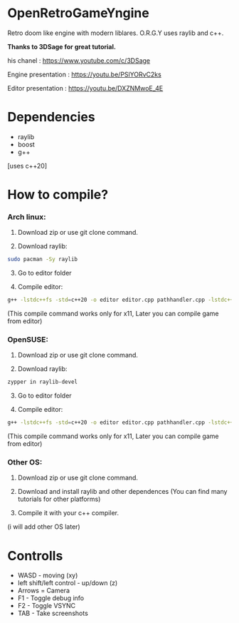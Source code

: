 # OpenRetroGameYngine

Retro doom like engine with modern liblares. O.R.G.Y uses raylib and c++.

**Thanks to 3DSage for great tutorial.**

his chanel : https://www.youtube.com/c/3DSage

Engine presentation : https://youtu.be/PSlYORvC2ks

Editor presentation : https://youtu.be/DXZNMwoE_4E

# Dependencies
* raylib
* boost
* g++

[uses c++20]

# How to compile?

### **Arch linux:**

1. Download zip or use git clone command.

2. Download raylib:
```sh
sudo pacman -Sy raylib
```
3. Go to editor folder

4. Compile editor:
```sh
g++ -lstdc++fs -std=c++20 -o editor editor.cpp pathhandler.cpp -lstdc++fs -lraylib -lGL -lm -lpthread -ldl -lrt -lX11
```
(This compile command works only for x11, Later you can compile game from editor)

### **OpenSUSE:**

1. Download zip or use git clone command.

2. Download raylib:
```sh
zypper in raylib-devel
```

3. Go to editor folder

4. Compile editor:
```sh
g++ -lstdc++fs -std=c++20 -o editor editor.cpp pathhandler.cpp -lstdc++fs -lraylib -lGL -lm -lpthread -ldl -lrt -lX11
```
(This compile command works only for x11, Later you can compile game from editor)

### **Other OS:**

1. Download zip or use git clone command.

2. Download and install raylib and other dependences (You can find many tutorials for other platforms)

3. Compile it with your c++ compiler.

(i will add other OS later)

# Controlls

* WASD - moving (xy)
* left shift/left control - up/down (z)
* Arrows = Camera
* F1 - Toggle debug info
* F2 - Toggle VSYNC
* TAB - Take screenshots







